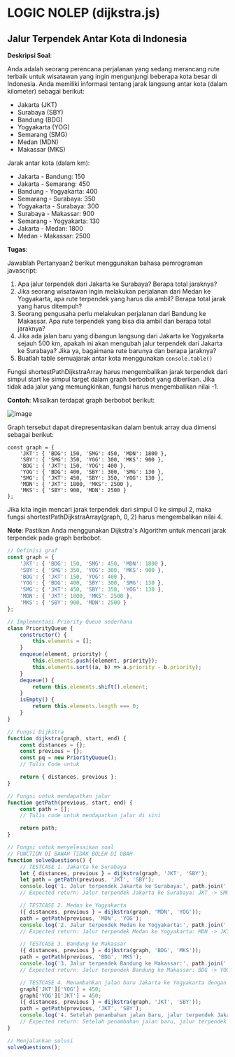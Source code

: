 # LOGIC NOLEP (dijkstra.js)

## Jalur Terpendek Antar Kota di Indonesia

**Deskripsi Soal**:

Anda adalah seorang perencana perjalanan yang sedang merancang rute terbaik untuk wisatawan yang ingin mengunjungi beberapa kota besar di Indonesia. Anda memiliki informasi tentang jarak langsung antar kota (dalam kilometer) sebagai berikut:

- Jakarta (JKT)
- Surabaya (SBY) 
- Bandung (BDG)
- Yogyakarta (YOG)
- Semarang (SMG)
- Medan (MDN)
- Makassar (MKS)

Jarak antar kota (dalam km):

- Jakarta - Bandung: 150
- Jakarta - Semarang: 450
- Bandung - Yogyakarta: 400
- Semarang - Surabaya: 350
- Yogyakarta - Surabaya: 300
- Surabaya - Makassar: 900
- Semarang - Yogyakarta: 130
- Jakarta - Medan: 1800
- Medan - Makassar: 2500

**Tugas**:

Jawablah Pertanyaan2 berikut menggunakan bahasa pemrograman javascript:

1. Apa jalur terpendek dari Jakarta ke Surabaya? Berapa total jaraknya?
2. Jika seorang wisatawan ingin melakukan perjalanan dari Medan ke Yogyakarta, apa rute terpendek yang harus dia ambil? Berapa total jarak yang harus ditempuh?
3. Seorang pengusaha perlu melakukan perjalanan dari Bandung ke Makassar. Apa rute terpendek yang bisa dia ambil dan berapa total jaraknya?
4. Jika ada jalan baru yang dibangun langsung dari Jakarta ke Yogyakarta sejauh 500 km, apakah ini akan mengubah jalur terpendek dari Jakarta ke Surabaya? Jika ya, bagaimana rute barunya dan berapa jaraknya?
6. Buatlah table semuajarak antar kota menggunakan `console.table()`

Fungsi shortestPathDijkstraArray harus mengembalikan jarak terpendek dari simpul start ke simpul target dalam graph berbobot yang diberikan. Jika tidak ada jalur yang memungkinkan, fungsi harus mengembalikan nilai -1.

**Contoh**:
Misalkan terdapat graph berbobot berikut:

![image](https://github.com/user-attachments/assets/e4ce9e05-b1f0-4d20-909c-65ca539c7f92)

Graph tersebut dapat direpresentasikan dalam bentuk array dua dimensi sebagai berikut:

```
const graph = {
    'JKT': { 'BDG': 150, 'SMG': 450, 'MDN': 1800 },
    'SBY': { 'SMG': 350, 'YOG': 300, 'MKS': 900 },
    'BDG': { 'JKT': 150, 'YOG': 400 },
    'YOG': { 'BDG': 400, 'SBY': 300, 'SMG': 130 },
    'SMG': { 'JKT': 450, 'SBY': 350, 'YOG': 130 },
    'MDN': { 'JKT': 1800, 'MKS': 2500 },
    'MKS': { 'SBY': 900, 'MDN': 2500 }
};
```
Jika kita ingin mencari jarak terpendek dari simpul 0 ke simpul 2, maka fungsi shortestPathDijkstraArray(graph, 0, 2) harus mengembalikan nilai 4.

**Note**:
Pastikan Anda menggunakan Dijkstra's Algorithm untuk mencari jarak terpendek pada graph berbobot.

```js
// Definisi graf
const graph = {
    'JKT': { 'BDG': 150, 'SMG': 450, 'MDN': 1800 },
    'SBY': { 'SMG': 350, 'YOG': 300, 'MKS': 900 },
    'BDG': { 'JKT': 150, 'YOG': 400 },
    'YOG': { 'BDG': 400, 'SBY': 300, 'SMG': 130 },
    'SMG': { 'JKT': 450, 'SBY': 350, 'YOG': 130 },
    'MDN': { 'JKT': 1800, 'MKS': 2500 },
    'MKS': { 'SBY': 900, 'MDN': 2500 }
};

// Implementasi Priority Queue sederhana
class PriorityQueue {
    constructor() {
        this.elements = [];
    }
    enqueue(element, priority) {
        this.elements.push({element, priority});
        this.elements.sort((a, b) => a.priority - b.priority);
    }
    dequeue() {
        return this.elements.shift().element;
    }
    isEmpty() {
        return this.elements.length === 0;
    }
}

// Fungsi Dijkstra
function dijkstra(graph, start, end) {
    const distances = {};
    const previous = {};
    const pq = new PriorityQueue();
    // Tulis Code untuk 

    return { distances, previous };
}

// Fungsi untuk mendapatkan jalur
function getPath(previous, start, end) {
    const path = [];
    // Tulis code untuk mendapatkan jalur di sini

    return path;
}

// Fungsi untuk menyelesaikan soal
// FUNCTION DI BAWAH TIDAK BOLEH DI UBAH
function solveQuestions() {
    // TESTCASE 1. Jakarta ke Surabaya
    let { distances, previous } = dijkstra(graph, 'JKT', 'SBY');
    let path = getPath(previous, 'JKT', 'SBY');
    console.log('1. Jalur terpendek Jakarta ke Surabaya:', path.join(' -> '), 'dengan jarak', distances['SBY'], 'km');
    // Expected return: Jalur terpendek Jakarta ke Surabaya: JKT -> SMG -> SBY dengan jarak 800 km

    // TESTCASE 2. Medan ke Yogyakarta
    ({ distances, previous } = dijkstra(graph, 'MDN', 'YOG'));
    path = getPath(previous, 'MDN', 'YOG');
    console.log('2. Jalur terpendek Medan ke Yogyakarta:', path.join(' -> '), 'dengan jarak', distances['YOG'], 'km');
    // Expected return: Jalur terpendek Medan ke Yogyakarta: MDN -> JKT -> BDG -> YOG dengan jarak 2350 km

    // TESTCASE 3. Bandung ke Makassar
    ({ distances, previous } = dijkstra(graph, 'BDG', 'MKS'));
    path = getPath(previous, 'BDG', 'MKS');
    console.log('3. Jalur terpendek Bandung ke Makassar:', path.join(' -> '), 'dengan jarak', distances['MKS'], 'km');
    // Expected return: Jalur terpendek Bandung ke Makassar: BDG -> YOG -> SBY -> MKS dengan jarak 1600 km

    // TESTCASE 4. Menambahkan jalan baru Jakarta ke Yogyakarta dengan jarak 450KM
    graph['JKT']['YOG'] = 450;
    graph['YOG']['JKT'] = 450;
    ({ distances, previous } = dijkstra(graph, 'JKT', 'SBY'));
    path = getPath(previous, 'JKT', 'SBY');
    console.log('4. Setelah penambahan jalan baru, jalur terpendek Jakarta ke Surabaya:', path.join(' -> '), 'dengan jarak', distances['SBY'], 'km');
    // Expected return: Setelah penambahan jalan baru, jalur terpendek Jakarta ke Surabaya: JKT -> YOG -> SBY dengan jarak 750 km
}

// Menjalankan solusi
solveQuestions();
```
